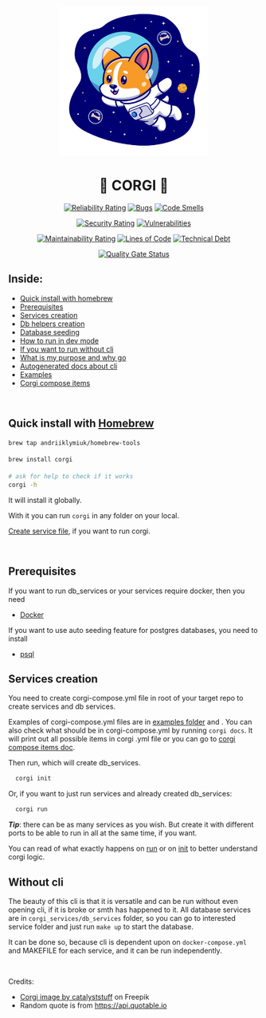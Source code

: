 <div align="center">
  <img width="300" height="300" src="./resources/corgi.png">
  
  # 🐶 CORGI 🐶
  [![Reliability Rating](https://sonarcloud.io/api/project_badges/measure?project=Andriiklymiuk_corgi&metric=reliability_rating)](https://sonarcloud.io/summary/new_code?id=Andriiklymiuk_corgi)
  [![Bugs](https://sonarcloud.io/api/project_badges/measure?project=Andriiklymiuk_corgi&metric=bugs)](https://sonarcloud.io/summary/new_code?id=Andriiklymiuk_corgi)
  [![Code Smells](https://sonarcloud.io/api/project_badges/measure?project=Andriiklymiuk_corgi&metric=code_smells)](https://sonarcloud.io/summary/new_code?id=Andriiklymiuk_corgi)

  [![Security Rating](https://sonarcloud.io/api/project_badges/measure?project=Andriiklymiuk_corgi&metric=security_rating)](https://sonarcloud.io/summary/new_code?id=Andriiklymiuk_corgi)
  [![Vulnerabilities](https://sonarcloud.io/api/project_badges/measure?project=Andriiklymiuk_corgi&metric=vulnerabilities)](https://sonarcloud.io/summary/new_code?id=Andriiklymiuk_corgi)

  [![Maintainability Rating](https://sonarcloud.io/api/project_badges/measure?project=Andriiklymiuk_corgi&metric=sqale_rating)](https://sonarcloud.io/summary/new_code?id=Andriiklymiuk_corgi)
  [![Lines of Code](https://sonarcloud.io/api/project_badges/measure?project=Andriiklymiuk_corgi&metric=ncloc)](https://sonarcloud.io/summary/new_code?id=Andriiklymiuk_corgi)
  [![Technical Debt](https://sonarcloud.io/api/project_badges/measure?project=Andriiklymiuk_corgi&metric=sqale_index)](https://sonarcloud.io/summary/new_code?id=Andriiklymiuk_corgi)

  [![Quality Gate Status](https://sonarcloud.io/api/project_badges/measure?project=Andriiklymiuk_corgi&metric=alert_status)](https://sonarcloud.io/summary/new_code?id=Andriiklymiuk_corgi)
</div>


## Inside:
- [Quick install with homebrew](#quick-install-with-homebrewhttpsbrewsh-without-repo-cloning)
- [Prerequisites](#prerequisites)
- [Services creation](#services-creation)
- [Db helpers creation](./resources/readme/db_helpers.md)
- [Database seeding](./resources/readme/db_helpers.md#database-seeding)
- [How to run in dev mode](./resources/readme/how_to_develop.md)
- [If you want to run without cli](#without-cli)
- [What is my purpose and why go](./resources/readme/why_it_exists.md)
- [Autogenerated docs about cli](./resources/readme/corgi.md)
- [Examples](./examples/)
- [Corgi compose items](./resources/readme/corgi_compose_items.md)

</br>

## Quick install with [Homebrew](https://brew.sh)

```bash
brew tap andriiklymiuk/homebrew-tools

brew install corgi

# ask for help to check if it works
corgi -h
```

It will install it globally.

With it you can run `corgi` in any folder on your local.

[Create service file](#services-creation), if you want to run corgi.

</br>

## Prerequisites
If you want to run db_services or your services require docker, then you need
- [Docker](https://www.docker.com)

If you want to use auto seeding feature for postgres databases, you need to install
- [psql](https://formulae.brew.sh/formula/libpq) 


## Services creation

You need to create corgi-compose.yml file in root of your target repo to create services and db services.

Examples of corgi-compose.yml files are in [examples folder](./examples/) and . You can also check what should be in corgi-compose.yml by running ```corgi docs```. It will print out all possible items in corgi .yml file or you can go to [corgi compose items doc](./resources/readme/corgi_compose_items.md).

Then run, which will create db_services.
```bash 
  corgi init
```
Or, if you want to just run services and already created db_services:
```bash 
  corgi run
```

***Tip***: there can be as many services as you wish. 
But create it with different ports to be able to run in all at the same time, if you want.

You can read of what exactly happens on [run](./resources/readme/why_it_exists.md#what-happens-on-run) or on [init](./resources/readme/why_it_exists.md#what-happens-on-run) to better understand corgi logic.

## Without cli

The beauty of this cli is that it is versatile and can be run without even opening cli, if it is broke or smth has happened to it.
All database services are in `corgi_services/db_services` folder, so you can go to interested service folder and just run `make up` to start the database.

It can be done so, because cli is dependent upon on `docker-compose.yml` and MAKEFILE for each service, and it can be run independently.

</br>

Credits:

- <a href="https://www.freepik.com/free-vector/cute-corgi-dog-astronaut-floating-space-cartoon-vector-icon-illustration-animal-science-icon-concept-isolated-premium-vector-flat-cartoon-style_22271104.htm#query=corgi%20icon&position=7&from_view=keyword">Corgi image by catalyststuff</a> on Freepik
- Random quote is from https://api.quotable.io
